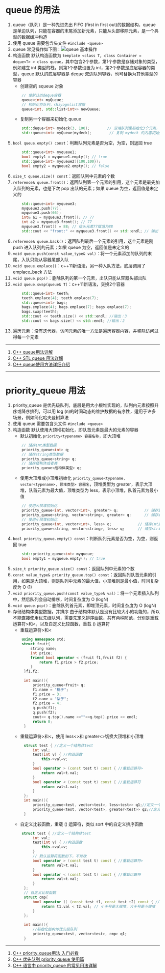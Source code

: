 # queue 的用法
1. queue（队列）是一种先进先出 FIFO (first in first out)的数据结构，queue 是单边队列，只能在容器的末尾添加新元素，只能从头部移除元素，是一个典型的数据缓冲构造
2. 使用 queue 需要包含头文件 `#include <queue>`
3. queue 常见操作如下图：![queue 基本操作](queue基本操作.jpg)
4. 构造函数
    默认构造函数为 `template <class T, class Container = deque<T> > class queue`，其中包含2个参数，第1个参数是存储对象的类型，例如建立 int 类型的栈，则第1个参数设置为 int，第2个参数是底层容器的类型，queue 默认的底层容器是 deque 双边队列容器，也可替换为其他类型的容器
	- 创建空的 squeue 对象
	```c++
	    // 使默认的deque容器
	    queue<int> myQueue;
	    // 初始化空队列，shiyognlist容器
	    queue<int, std::list<int>> newQueue;
	```
	- 复制另一个容器来初始化 queue
	```c++
	    std::deque<int> mydeck(3, 100);        // 双端队列里初始化3个元素，都是100
	    std::queue<int> myQueue(mydeck);        // 复制 mydeck 的内容初始化队列
	```
5. `bool queue.empty() const`：判断队列元素是否为空，为空，则返回 true
	```c++
	    std::queue<int> myqueue1;
	    bool empty1 = myqueue1.empty(); // true
	    std::queue<int> myqueue2({100,100});
	    bool empty2 = myqueue2.empty(); // false
	```
6. `size_t queue.size() const`：返回队列中元素的个数
7. `reference& queue.front()`：返回队列第一个元素的引用，这个元素是最先加入队列的元素，也是下次 pop 出队的元素；如果 queue 为空，返回值是未定义的
	```c++
	    std::queue<int> myqueue3;
	    myqueue3.push(77);
	    myqueue3.push(66);
	    int& a1 = myqueue3.front(); // 77
	    int a2 = myqueue3.front(); // 77
	    myqueue3.front() = 88; // 给头元素77赋值为88
	    std::cout << "front:" << myqueue3.front() << std::endl; // 输出：88
	```
8. `reference& queue.back()`：返回队列最后一个元素的引用，这个元素是刚 push 进入队列的元素；如果 queue 为空，返回值是未定义的
9. `void queue.push(const value_type& val)`：将一个元素添加的队列的末尾，入队只能从容器尾部入队
10. `void queue.emplace()`：c++11新语法，另一种入队方法，底层调用了 emplace_back 方法
11. `void queue.pop()`：删除队列的第一个元素，出队只能从容器头部出队
12. `void queue.swap(queue& T)`：c++11新语法，交换2个容器
	```c++
	    std::queue<int> teeth;
	    teeth.emplace(4); teeth.emplace(7);
	    std::queue<int> bags;
	    bags.emplace(4); bags.emplace(7); bags.emplace(7);
	    bags.swap(teeth);
	    std::cout << teeth.size() << std::endl; //输出：3
	    std::cout << bags.size() << std::endl; //输出：2
	```
13. 遍历元素：没有迭代器，访问元素的唯一方法是遍历容器内容，并移除访问过得每一个元素
---
1. [C++ queue用法详解](https://zhuanlan.zhihu.com/p/138612411)
2. [C++ STL queue 用法详解](http://c.biancheng.net/view/479.html)
3. [C++ queue使用方法详细介绍](https://blog.csdn.net/weixin_45826022/article/details/103297257)
---
# priority_queue 用法
1. priority_queue 是优先级队列，底层是用大小根堆实现的，队列内元素按照升序或降序排列，可以用 log (n)的时间动态的维护数据的有序性，适用于许多场景，例如简化哈夫曼树算法
2. 使用 queue 需要包含头文件 `#include <queue>`
3. 构造函数
    默认使用大顶堆初始化，即队首元素是最大的元素的容器
	- 默认初始化 `priority<typename> 容器名称`，即大顶堆
	```c++
	    // 储存int类型数据
	    priority_queue<int> q;
	    // 储存string类型数据
	    priority_queue<string> q;
	    // 储存结构体或者类
	    priority_queue<结构体类型> q;
	```
	- 使用大顶堆或小顶堆初始化 `priority_queue<typename, vector<typename>, 顶堆类型> 容器名`，顶堆类型为 greater，表示大顶堆，队首元素为最大值，顶堆类型为 less，表示小顶堆，队首元素为最小值
	```c++
	    // 使用大顶堆初始化
	    priority_queue<int, vector<int>, greater> q;            // 储存int类型数据
	    priority_queue<string, vector<string>, greater> q;      // 储存string类型数据
	    // 使用小顶堆初始化
	    priority_queue<int, vector<int>, less> q;            // 储存int类型数据
	    priority_queue<string, vector<string>, less> q;      // 储存string类型数据
	```
4. `bool priority_queue.empty() const`：判断队列元素是否为空，为空，则返回 true
	```c++
	    std::priority_queue<int> myqueue;
	    bool empty1 = myqueue.empty(); // true
	```
5. `size_t priority_queue.size() const`：返回队列中元素的个数
6. `const value_type& priority_queue.top() const`：返回队列队首元素的引用，如果是大顶堆，则是队列中元素的最大值，小顶堆则是最小值，时间复杂度为 O (1)
7. `void priority_queue.push(const value_type& val)`：将一个元素插入队列中，然后队列会自动排序，时间复杂度为 O (logN)
8. `void queue.pop()`：删除队列首元素，即堆顶元素，时间复杂度为 O (logN)
9. 存储结构体类型数据，并排序
    由于结构体默认是没有比较大小的功能的，所以不能直接使用优先级队列，需要先定义排序函数，共有两种防范，分别是重载运算符>和<，以及自定义比较函数，重载 () 运算符
	- 重载运算符>和<
	```c++
	    using namespace std;
	    struct fruit{
	        string name;
	        int price;
	        friend bool operator < (fruit f1,fruit f2) {
	            return f1.price > f2.price;
	        }
	     }f1,f2;
	     
	     int main(){
	         priority_queue<fruit> q;
	         f1.name = "桃子";
	         f1.price = 3;
	         f2.name = "梨子";
	         f2.price = 4;
	         q.push(f1);
	         q.push(f2);
	         cout<< q.top().name <<""<<q.top().price << endl;
	         return 0;
	     }
	```
	- 重载运算符>和<，使用 less<>和 greater<>切换大顶堆和小顶堆
	```c++
	     struct test { //定义一个结构体test
	         int val;
	         test(int v) { //构造函数
	             this->val=v;
	         }
	         bool operator > (const test t) const { //重载运算符>
	             return val>t.val;
	         }
	         bool operator < (const test t) const { //重载运算符
	             return val<t.val;
	         }
	     };
	     int main(){
	         priority_queue<test, vector<test>, less<test>> q1;//定义一个小顶堆q1
	         priority_queue<test, vector<test>, greater<test>> q2;//定义一个大顶堆q2
	     }
	```
	- 自定义比较函数，重载 () 运算符，类似 sort 中的自定义排序函数
	```c++
	    struct test { //定义一个结构体test
	         int val;
	         test(int v) { //构造函数
	             this->val=v;
	         }
	         // 默认运算符函数如下，不修改
	         bool operator > (const test t) const { //重载运算符>
	             return val>t.val;
	         }
	         bool operator < (const test t) const { //重载运算符
	             return val<t.val;
	         }
	     };
	     // 自定义比较函数
	     struct cmp{
	         bool operator () (const test t1, const test t2) const { //重载括号运算符
	             return t1.val < t2.val; // 小于号是大根堆，大于号是小根堆
	         }
	     };
	     
	     int main(){
	         //初始化结构体优先级队列
	         priority_queue<test, vector<test>, cmp> q1;
	     }
	```
---
1. [C++ priority_queue用法 入门必看](https://blog.csdn.net/weixin_52115456/article/details/127606811)
2. [C++ 优先队列 priority_queue 使用篇](https://blog.csdn.net/weixin_57761086/article/details/126802156)
3. [C++ 语言中 priority_queue 的常见用法详解 ](https://zhuanlan.zhihu.com/p/478887055)